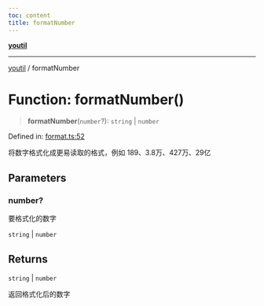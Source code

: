 ```yaml
---
toc: content
title: formatNumber
---
```

[**youtil**](../README.md)

***

[youtil](../globals.md) / formatNumber

# Function: formatNumber()

> **formatNumber**(`number`?): `string` \| `number`

Defined in: [format.ts:52](https://github.com/sxei/youtil/blob/694ab8493a838606110abf86b5e5d35bb7326cbe/src/format.ts#L52)

将数字格式化成更易读取的格式，例如 189、3.8万、427万、29亿

## Parameters

### number?

要格式化的数字

`string` | `number`

## Returns

`string` \| `number`

返回格式化后的数字
